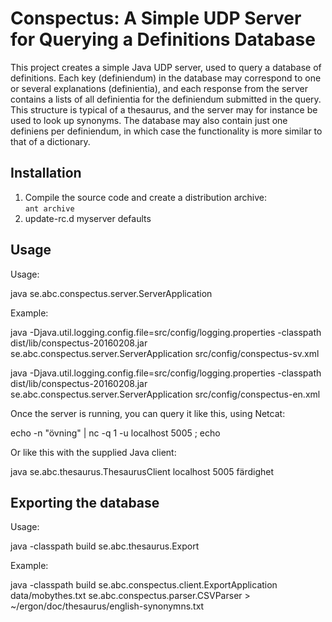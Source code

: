 # Conspectus: A Simple UDP Server for Querying a Definitions Database

This project creates a simple Java UDP server, used to query a database of definitions. Each key (definiendum) in the database may correspond to one or several explanations (definientia), and each response from the server contains a lists of all definientia for the definiendum submitted in the query. This structure is typical of a thesaurus, and the server may for instance be used to look up synonyms. The database may also contain just one definiens per definiendum, in which case the functionality is more similar to that of a dictionary.

## Installation
1. Compile the source code and create a distribution archive:  
  `ant archive`
2.  update-rc.d myserver defaults
  
## Usage

Usage:

java se.abc.conspectus.server.ServerApplication <configuration file>

Example:

java -Djava.util.logging.config.file=src/config/logging.properties -classpath dist/lib/conspectus-20160208.jar se.abc.conspectus.server.ServerApplication src/config/conspectus-sv.xml

java -Djava.util.logging.config.file=src/config/logging.properties -classpath dist/lib/conspectus-20160208.jar se.abc.conspectus.server.ServerApplication src/config/conspectus-en.xml

Once the server is running, you can query it like this, using Netcat:

echo -n "övning" | nc -q 1 -u localhost 5005 ; echo

Or like this with the supplied Java client:

java se.abc.thesaurus.ThesaurusClient localhost 5005 färdighet

## Exporting the database

Usage:

java -classpath build se.abc.thesaurus.Export <xml file> 

Example:

java -classpath build se.abc.conspectus.client.ExportApplication data/mobythes.txt se.abc.conspectus.parser.CSVParser > ~/ergon/doc/thesaurus/english-synonymns.txt
